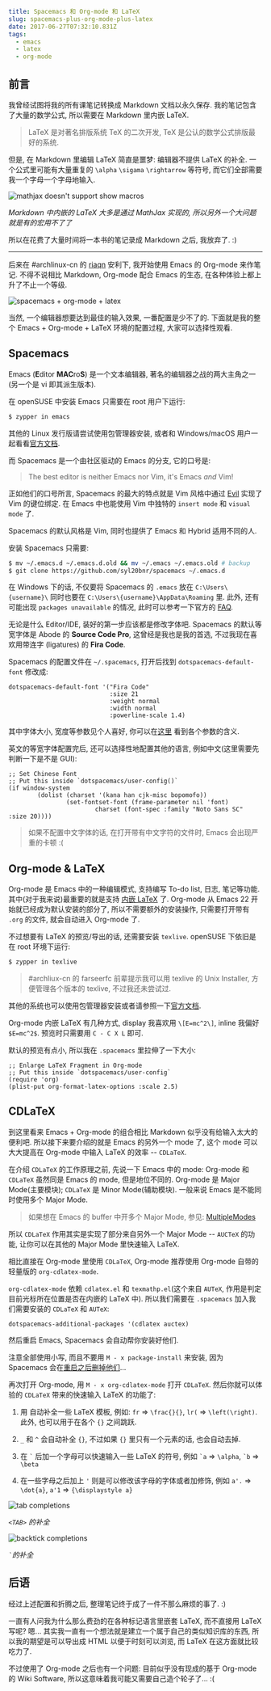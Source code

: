 ```yaml
title: Spacemacs 和 Org-mode 和 LaTeX
slug: spacemacs-plus-org-mode-plus-latex
date: 2017-06-27T07:32:10.831Z
tags:
  - emacs
  - latex
  - org-mode
```

## 前言

我曾经试图将我的所有课笔记转换成 Markdown 文档以永久保存.
我的笔记包含了大量的数学公式, 所以需要在 Markdown 里内嵌 LaTeX.

> LaTeX 是对著名排版系统 TeX 的二次开发, TeX 是公认的数学公式排版最好的系统.

但是, 在 Markdown 里编辑 LaTeX 简直是噩梦: 编辑器不提供 LaTeX 的补全.
一个公式里可能有大量重复的 `\alpha` `\sigama` `\rightarrow` 等符号, 而它们全部需要我一个字母一个字母地输入.

![mathjax doesn't support show macros](https://c1.staticflickr.com/5/4026/35586235096_957455b2a9_o.png)

_Markdown 中内嵌的 LaTeX 大多是通过 MathJax 实现的, 所以另外一个大问题就是有的宏用不了了_

所以在花费了大量时间将一本书的笔记录成 Markdown 之后, 我放弃了. :)

---

后来在 #archlinux-cn 的 [riaqn](https://twitter.com/riaqn0) 安利下, 我开始使用 Emacs 的 Org-mode 来作笔记.
不得不说相比 Markdown, Org-mode 配合 Emacs 的生态, 在各种体验上都上升了不止一个等级.

![spacemacs + org-mode + latex](https://c1.staticflickr.com/5/4102/35238943780_858e7994a5_o.png)

当然, 一个编辑器想要达到最佳的输入效果, 一番配置是少不了的. 下面就是我的整个 Emacs + Org-mode + LaTeX 环境的配置过程, 大家可以选择性观看.

## Spacemacs

Emacs (**E**ditor **MAC**ro**S**) 是一个文本编辑器, 著名的编辑器之战的两大主角之一 (另一个是 vi 即其派生版本).

在 openSUSE 中安装 Emacs 只需要在 root 用户下运行:

```bash
$ zypper in emacs
```

其他的 Linux 发行版请尝试使用包管理器安装, 或者和 Windows/macOS 用户一起看看[官方文档](https://www.gnu.org/software/emacs/download.html).

而 Spacemacs 是一个由社区驱动的 Emacs 的分支, 它的口号是:

> The best editor is neither Emacs nor Vim, it's Emacs _and_ Vim!

正如他们的口号所言, Spacemacs 的最大的特点就是 Vim 风格中通过 [Evil](https://www.emacswiki.org/emacs/Evil) 实现了 Vim 的键位绑定.
在 Emacs 中也能使用 Vim 中独特的 `insert mode` 和 `visual mode` 了.

Spacemacs 的默认风格是 Vim, 同时也提供了 Emacs 和 Hybrid 适用不同的人.

安装 Spacemacs 只需要:

```bash
$ mv ~/.emacs.d ~/.emacs.d.old && mv ~/.emacs ~/.emacs.old # backup
$ git clone https://github.com/syl20bnr/spacemacs ~/.emacs.d
```

在 Windows 下的话, 不仅要将 Spacemacs 的 `.emacs` 放在 `C:\Users\{username}\` 同时也要在 `C:\Users\{username}\AppData\Roaming` 里.
此外, 还有可能出现 `packages unavailable` 的情况, 此时可以参考一下官方的 [FAQ](https://github.com/syl20bnr/spacemacs/blob/master/doc/FAQ.org#why-are-all-packages-unavailable).

无论是什么 Editor/IDE, 装好的第一步应该都是修改字体吧.
Spacemacs 的默认等宽字体是 Abode 的 **Source Code Pro**, 这曾经是我也是我的首选, 不过我现在喜欢用带连字 (ligatures) 的 **Fira Code**.

Spacemacs 的配置文件在 `~/.spacemacs`, 打开后找到 `dotspacemacs-default-font` 修改成:

```elisp
dotspacemacs-default-font '("Fira Code"
                            :size 21
                            :weight normal
                            :width normal
                            :powerline-scale 1.4)
```

其中字体大小, 宽度等参数见个人喜好, 你可以在[这里](https://github.com/syl20bnr/spacemacs/blob/master/doc/DOCUMENTATION.org#font) 看到各个参数的含义.

英文的等宽字体配置完后, 还可以选择性地配置其他的语言, 例如中文(这里需要先判断一下是不是 GUI):

```elisp
;; Set Chinese Font
;; Put this inside `dotspacemacs/user-config()`
(if window-system
        (dolist (charset '(kana han cjk-misc bopomofo))
                (set-fontset-font (frame-parameter nil 'font)
                        charset (font-spec :family "Noto Sans SC" :size 20))))
```

> 如果不配置中文字体的话, 在打开带有中文字符的文件时, Emacs 会出现严重的卡顿 :(

## Org-mode & LaTeX

Org-mode 是 Emacs 中的一种编辑模式, 支持编写 To-do list, 日志, 笔记等功能. 其中(对于我来说)最重要的就是支持 [内嵌 LaTeX](http://orgmode.org/manual/Embedded-LaTeX.html) 了.
Org-mode 从 Emacs 22 开始就已经成为默认安装的部分了, 所以不需要额外的安装操作, 只需要打开带有 `.org` 的文件, 就会自动进入 Org-mode 了.

不过想要有 LaTeX 的预览/导出的话, 还需要安装 `texlive`. openSUSE 下依旧是在 root 环境下运行:

```bash
$ zypper in texlive
```

> \#archliux-cn 的 farseerfc 前辈提示我可以用 texlive 的 Unix Installer, 方便管理各个版本的 texlive, 不过我还未尝试过.

其他的系统也可以使用包管理器安装或者请参照一下[官方文档](https://www.tug.org/texlive/).

Org-mode 内嵌 LaTeX 有几种方式, display 我喜欢用 `\[E=mc^2\]`, inline 我偏好 `$E=mc^2$`. 预览时只需要用 `C - C X L` 即可.

默认的预览有点小, 所以我在 `.spacemacs` 里拉伸了一下大小:

```elisp
;; Enlarge LaTeX Fragment in Org-mode
;; Put this inside `dotspacemacs/user-config`
(require 'org)
(plist-put org-format-latex-options :scale 2.5)
```

## CDLaTeX

到这里看来 Emacs + Org-mode 的组合相比 Markdown 似乎没有给输入太大的便利吧.
所以接下来要介绍的就是 Emacs 的另外一个 mode 了, 这个 mode 可以大大提高在 Org-mode 中输入 LaTeX 的效率 -- `CDLaTeX`.

在介绍 `CDLaTeX` 的工作原理之前, 先说一下 Emacs 中的 mode:
Org-mode 和 `CDLaTeX` 虽然同是 Emacs 的 mode, 但是地位不同的.
Org-mode 是 Major Mode(主要模块); `CDLaTeX` 是 Minor Mode(辅助模块). 一般来说 Emacs 是不能同时使用多个 Major Mode.

> 如果想在 Emacs 的 buffer 中开多个 Major Mode, 参见: [MultipleModes](https://www.emacswiki.org/emacs/MultipleModes)

所以 `CDLaTeX` 作用其实是实现了部分来自另外一个 Major Mode -- `AUCTeX` 的功能, 让你可以在其他的 Major Mode 里快速输入 LaTeX.

相比直接在 Org-mode 里使用 `CDLaTeX`, Org-mode 推荐使用 Org-mode 自带的轻量版的 `org-cdlatex-mode`.

`org-cdlatex-mode` 依赖 `cdlatex.el` 和 `texmathp.el`(这个来自 `AUTeX`, 作用是判定目前光标所在位置是否在内嵌的 LaTeX 中).
所以我们需要在 `.spacemacs` 加入我们需要安装的 `CDLaTeX` 和 `AUTeX`:

```elisp
dotspacemacs-additional-packages '(cdlatex auctex)
```

然后重启 Emacs, Spacemacs 会自动帮你安装好他们.

注意全部使用小写, 而且不要用 `M - x package-install` 来安装, 因为 Spacemacs 会在[重启之后删掉他们](https://github.com/syl20bnr/spacemacs/blob/master/doc/FAQ.org#why-are-packages-installed-with-package-install-automatically-deleted-by-spacemacs-when-it-boots)...

再次打开 Org-mode, 用 `M - x org-cdlatex-mode` 打开 `CDLaTeX`. 然后你就可以体验的 `CDLaTeX` 带来的快速输入 LaTeX 的功能了:

1.  用 <TAB> 自动补全一些 LaTeX 模板, 例如: `fr` => `\frac{}{}`, `lr(` => `\left(\right)`. 此外, <TAB> 也可以用于在各个 `{}` 之间跳跃.

2.  `_` 和 `^` 会自动补全 `{}`, 不过如果 `{}` 里只有一个元素的话, 也会自动去掉.

3.  在 `` ` `` 后加一个字母可以快速输入一些 LaTeX 的符号, 例如 `` `a `` => `\alpha`, `` `b `` => `\beta`

4.  在一些字母之后加上 `'` 则是可以修改该字母的字体或者加修饰, 例如 `a'.` => `\dot{a}`, `a'1` => `{\displaystyle a}`

![tab completions](https://c1.staticflickr.com/5/4068/35625649445_ed1143f084_o.png)

_`<TAB>` 的补全_

![backtick completions](https://c1.staticflickr.com/5/4011/35586234806_7a9c27dbee_o.png)

_`` ` ``的补全_

## 后语

经过上述配置和折腾之后, 整理笔记终于成了一件不那么麻烦的事了. :)

一直有人问我为什么那么费劲的在各种标记语言里嵌套 LaTeX, 而不直接用 LaTeX 写呢? 嗯... 其实我一直有一个想法就是建立一个属于自己的类似知识库的东西, 所以我的期望是可以导出成 HTML 以便于时刻可以浏览, 而 LaTeX 在这方面就比较吃力了.

不过使用了 Org-mode 之后也有一个问题: 目前似乎没有现成的基于 Org-mode 的 Wiki Software, 所以这意味着我可能又需要自己造个轮子了... :(
